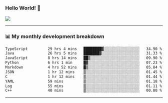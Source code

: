 ### Hello World! 👋

<a>
  <img align="center" src="https://github-readme-stats.vercel.app/api?username=megatunger&count_private=true&include_all_commits=true&bg_color=30,56CCF2,2F80ED&title_color=fff&text_color=fff" />
</a>

------
### 📊 My monthly development breakdown

<!--START_SECTION:waka-->

```txt
TypeScript         29 hrs 4 mins   ████████▓░░░░░░░░░░░░░░░░   34.90 %
Java               26 hrs 5 mins   ███████▓░░░░░░░░░░░░░░░░░   31.33 %
JavaScript         8 hrs 14 mins   ██▒░░░░░░░░░░░░░░░░░░░░░░   09.90 %
Python             6 hrs 1 min     █▓░░░░░░░░░░░░░░░░░░░░░░░   07.23 %
Markdown           4 hrs 52 mins   █▒░░░░░░░░░░░░░░░░░░░░░░░   05.84 %
JSON               1 hr 12 mins    ▒░░░░░░░░░░░░░░░░░░░░░░░░   01.45 %
C                  1 hr 12 mins    ▒░░░░░░░░░░░░░░░░░░░░░░░░   01.44 %
YAML               59 mins         ▒░░░░░░░░░░░░░░░░░░░░░░░░   01.18 %
Log                55 mins         ▒░░░░░░░░░░░░░░░░░░░░░░░░   01.11 %
C++                40 mins         ▒░░░░░░░░░░░░░░░░░░░░░░░░   00.80 %
```

<!--END_SECTION:waka-->

------
